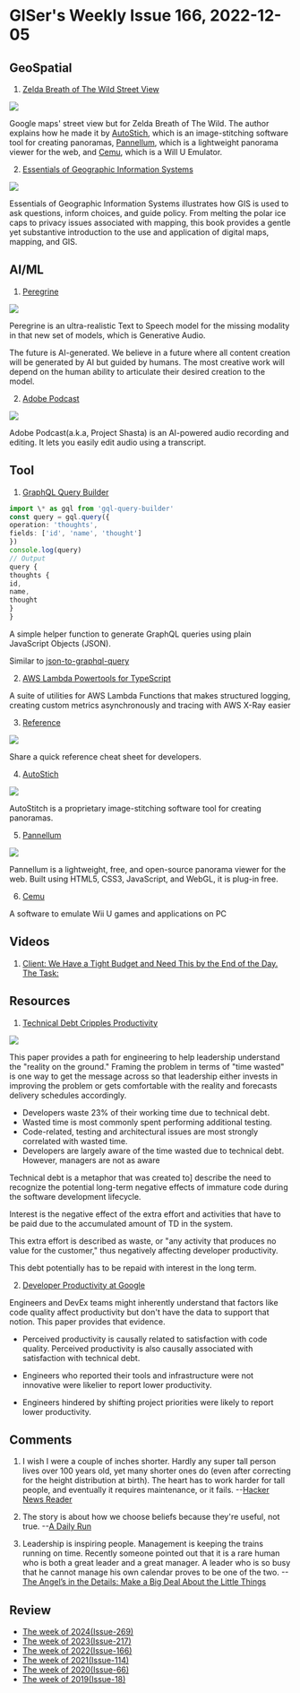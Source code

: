 # GISer's Weekly Issue 166, 2022-12-05

## GeoSpatial

1. [Zelda Breath of The Wild Street View](https://nassimsoftware.github.io/zeldabotwstreetview/)

![](https://cdn.beekka.com/blogimg/asset/202209/bg2022090513.webp)

Google maps' street view but for Zelda Breath of The Wild. The author explains how he made it by [AutoStich](http://matthewalunbrown.com/autostitch/autostitch.html), which is an image-stitching software tool for creating panoramas, [Pannellum](https://pannellum.org/), which is a lightweight panorama viewer for the web, and [Cemu](https://cemu.info/), which is a Will U Emulator.

2. [Essentials of Geographic Information Systems](https://saylordotorg.github.io/text_essentials-of-geographic-information-systems/index.html)

![](https://covers.vitalbook.com/vbid/9781453390818/width/200)

Essentials of Geographic Information Systems illustrates how GIS is used to ask questions, inform choices, and guide policy. From melting the polar ice caps to privacy issues associated with mapping, this book provides a gentle yet substantive introduction to the use and application of digital maps, mapping, and GIS.

## AI/ML

1. [Peregrine](https://play.ht/blog/introducing-truly-realistic-text-to-speech-with-emotion-and-laughter/)

![](https://cdn.beekka.com/blogimg/asset/202209/bg2022092301.webp)

Peregrine is an ultra-realistic Text to Speech model for the missing modality in that new set of models, which is Generative Audio.

The future is AI-generated. We believe in a future where all content creation will be generated by AI but guided by humans. The most creative work will depend on the human ability to articulate their desired creation to the model.

2. [Adobe Podcast](https://pages.adobe.com/shasta/)

![](https://cdn.beekka.com/blogimg/asset/202209/bg2022092406.webp)

Adobe Podcast(a.k.a, Project Shasta) is an AI-powered audio recording and editing. It lets you easily edit audio using a transcript.

## Tool

1. [GraphQL Query Builder](https://github.com/atulmy/gql-query-builder)

```ts
import \* as gql from 'gql-query-builder'
const query = gql.query({
operation: 'thoughts',
fields: ['id', 'name', 'thought']
})
console.log(query)
// Output
query {
thoughts {
id,
name,
thought
}
}

```

A simple helper function to generate GraphQL queries using plain JavaScript Objects (JSON).

Similar to [json-to-graphql-query](https://github.com/vkolgi/json-to-graphql-query#readme)

2. [AWS Lambda Powertools for TypeScript](https://github.com/awslabs/aws-lambda-powertools-typescript)

A suite of utilities for AWS Lambda Functions that makes structured logging, creating custom metrics asynchronously and tracing with AWS X-Ray easier

3. [Reference](https://quickref.me/)

![](https://camo.githubusercontent.com/75afb122d3781f5e02d7bed70a41a06f59811eb09b428cec691bd4b9cd6550c5/68747470733a2f2f717569636b7265662e6d652f6173736574732f696d6167652f707265766965772e706e67)

Share a quick reference cheat sheet for developers.

4. [AutoStich](http://matthewalunbrown.com/autostitch/autostitch.html)

![](http://matthewalunbrown.com/autostitch/splash.png)

AutoStitch is a proprietary image-stitching software tool for creating panoramas.

5. [Pannellum](https://pannellum.org/)

![](https://blog.stackfindover.com/wp-content/uploads/2021/06/Pannellum.jpg)

Pannellum is a lightweight, free, and open-source panorama viewer for the web. Built using HTML5, CSS3, JavaScript, and WebGL, it is plug-in free.

6. [Cemu](https://cemu.info/)

A software to emulate Wii U games and applications on PC

## Videos

1. [Client: We Have a Tight Budget and Need This by the End of the Day. The Task:](https://twitter.com/i/status/1598175306866913281)

## Resources

1. [Technical Debt Cripples Productivity](https://abinoda.substack.com/p/tech-debt-productivity)

![](https://substackcdn.com/image/fetch/w_1272,c_limit,f_webp,q_auto:good,fl_progressive:steep/https%3A%2F%2Fbucketeer-e05bbc84-baa3-437e-9518-adb32be77984.s3.amazonaws.com%2Fpublic%2Fimages%2Fbd427365-e95c-47b8-885e-191627280e8c_1600x1213.png)

This paper provides a path for engineering to help leadership understand the "reality on the ground." Framing the problem in terms of "time wasted" is one way to get the message across so that leadership either invests in improving the problem or gets comfortable with the reality and forecasts delivery schedules accordingly.

- Developers waste 23% of their working time due to technical debt.
- Wasted time is most commonly spent performing additional testing.
- Code-related, testing and architectural issues are most strongly correlated with wasted time.
- Developers are largely aware of the time wasted due to technical debt. However, managers are not as aware

Technical debt is a metaphor that was created to] describe the need to recognize the potential long-term negative effects of immature code during the software development lifecycle.

Interest is the negative effect of the extra effort and activities that have to be paid due to the accumulated amount of TD in the system.

This extra effort is described as waste, or "any activity that produces no value for the customer," thus negatively affecting developer productivity.

This debt potentially has to be repaid with interest in the long term.

2. [Developer Productivity at Google](https://abinoda.substack.com/p/developer-productivity-at-google)

Engineers and DevEx teams might inherently understand that factors like code quality affect productivity but don't have the data to support that notion. This paper provides that evidence.

- Perceived productivity is causally related to satisfaction with code quality. Perceived productivity is also causally associated with satisfaction with technical debt.

- Engineers who reported their tools and infrastructure were not innovative were likelier to report lower productivity.

- Engineers hindered by shifting project priorities were likely to report lower productivity.

## Comments

1. I wish I were a couple of inches shorter. Hardly any super tall person lives over 100 years old, yet many shorter ones do (even after correcting for the height distribution at birth). The heart has to work harder for tall people, and eventually it requires maintenance, or it fails.
   --[Hacker News Reader](https://news.ycombinator.com/item?id=32860600)

2. The story is about how we choose beliefs because they're useful, not true.
   --[A Daily Run](https://sive.rs/run)

3. Leadership is inspiring people. Management is keeping the trains running on time. Recently someone pointed out that it is a rare human who is both a great leader and a great manager. A leader who is so busy that he cannot manage his own calendar proves to be one of the two.
   --[The Angel’s in the Details: Make a Big Deal About the Little Things](https://dunn.medium.com/make-a-big-deal-about-the-little-things-49044db95b3f)

## Review

- [The week of 2024(Issue-269)](../2024/issue-269.md)
- [The week of 2023(Issue-217)](../2023/issue-217.md)
- [The week of 2022(Issue-166)](../2022/issue-166.md)
- [The week of 2021(Issue-114)](../2021/issue-114.md)
- [The week of 2020(Issue-66)](../2020/issue-66.md)
- [The week of 2019(Issue-18)](../2019/issue-18.md)
